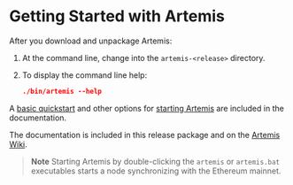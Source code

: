 # Getting Started with Artemis

After you download and unpackage Artemis:
1. At the command line, change into the `artemis-<release>` directory. 

2. To display the command line help:
    ```json
    ./bin/artemis --help
   ```

A [basic quickstart](https://github.com/devgaoEng/artemis/wiki/Quickstart) and other options for [starting Artemis](https://github.com/devgaoEng/artemis/wiki/Starting-Artemis) are included in the documentation. 

The documentation is included in this release package and on the [Artemis Wiki](https://github.com/devgaoEng/artemis/wiki). 

>**Note** Starting Artemis by double-clicking the `artemis` or `artemis.bat` executables starts a node synchronizing with the Ethereum mainnet. 
